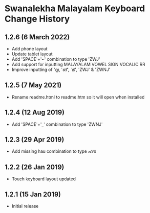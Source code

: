 Swanalekha Malayalam Keyboard Change History
============================================

1.2.6 (6 March 2022)
-----------------
* Add phone layout
* Update tablet layout
* Add 'SPACE'+'~' combination to type 'ZWJ'
* Add support for inputting MALAYALAM VOWEL SIGN VOCALIC RR
* Improve inputting of 'ദുഃ, 'ങ്', 'മ്', 'ZWJ' & 'ZWNJ'

1.2.5 (7 May 2021)
-----------------
* Rename readme.html to readme.htm so it will open when installed

1.2.4 (12 Aug 2019)
-----------------
* Add 'SPACE'+'_' combination to type 'ZWNJ'

1.2.3 (29 Apr 2019)
-----------------
* Add missing hau combination to type ഹൗ

1.2.2 (26 Jan 2019)
-----------------
* Touch keyboard layout updated

1.2.1 (15 Jan 2019)
-----------------
* Initial release